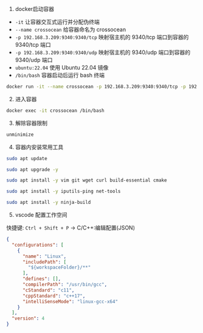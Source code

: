 1. docker启动容器

- `-it` 让容器交互式运行并分配伪终端
- `--name crossocean` 给容器命名为 crossocean
- `-p 192.168.3.209:9340:9340/tcp` 映射宿主机的 9340/tcp 端口到容器的 9340/tcp 端口
- `-p 192.168.3.209:9340:9340/udp` 映射宿主机的 9340/udp 端口到容器的 9340/udp 端口
- `ubuntu:22.04` 使用 Ubuntu 22.04 镜像
- `/bin/bash` 容器启动后运行 bash 终端

```bash
docker run -it --name crossocean -p 192.168.3.209:9340:9340/tcp -p 192.168.3.209:9340:9340/udp ubuntu:22.04 /bin/bash
```

2. 进入容器

```bash
docker exec -it crossocean /bin/bash
```

3. 解除容器限制

```bash
unminimize
```

4. 容器内安装常用工具

```bash
sudo apt update

sudo apt upgrade -y

sudo apt install -y vim git wget curl build-essential cmake

sudo apt install -y iputils-ping net-tools

sudo apt install -y ninja-build

```

5. vscode 配置工作空间

快捷键: `Ctrl + Shift + P` -> C/C++:编辑配置(JSON)

```json
{
  "configurations": [
    {
      "name": "Linux",
      "includePath": [
        "${workspaceFolder}/**"
      ],
      "defines": [],
      "compilerPath": "/usr/bin/gcc",
      "cStandard": "c11",
      "cppStandard": "c++17",
      "intelliSenseMode": "linux-gcc-x64"
    }
  ],
  "version": 4
}
```
